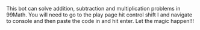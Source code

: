This bot can solve addition, subtraction and multiplication problems in 99Math. You will need to go to the play page hit control 
shift I and navigate to console and then paste the code in and hit enter. Let the magic happen!!!
